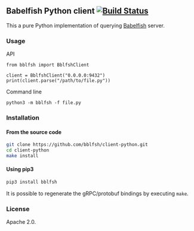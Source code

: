 ## Babelfish Python client [![Build Status](https://travis-ci.org/bblfsh/client-python.svg?branch=master)](https://travis-ci.org/bblfsh/client-python)

This a pure Python implementation of querying [Babelfish](https://doc.bblf.sh/) server.

### Usage

API
```
from bblfsh import BblfshClient

client = BblfshClient("0.0.0.0:9432")
print(client.parse("/path/to/file.py"))
```

Command line
```
python3 -m bblfsh -f file.py
```

### Installation

#### From the source code

```bash
git clone https://github.com/bblfsh/client-python.git
cd client-python
make install
```

#### Using pip3

```bash
pip3 install bblfsh
```

It is possible to regenerate the gRPC/protobuf bindings by executing `make`.

### License

Apache 2.0.
